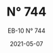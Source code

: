 ---
image_primary: "img/EB_744+Art.jpg"
image_secondary: "img/EB+744+Interior.jpg"
subtitle: "EB-10  N° 744"
tags: 
  - "Wall Coverings"
title: "N° 744"
href: "http://www.areaenvironments.com/order/eb-9-744"
designer: "Eric Blum"
category: "Wall Coverings"
manufacturer: "Area Environments"
slug: "/manufacturers/area-environments/wall-coverings/eric-blum-n-744"
date: "2021-05-07"
---